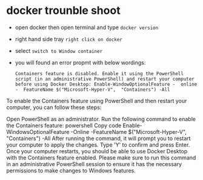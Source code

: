 # docker trounble shoot

* open docker then open terminal and type `docker version`
* right hand side tray `right click on docker`
* select `switch to Window container `
* you will found an error propmt with below wordings:
  
  `Containers feature is disabled. Enable it using the PowerShell script (in an administrative PowerShell)
   and restart your computer before using Docker Desktop:
   Enable-WindowOptionalFeature -  online -  FeatureName $("Microsoft-Hyper-V",  "Containers") -All`

To enable the Containers feature using PowerShell and then restart your computer, you can follow these steps:

Open PowerShell as an administrator.
Run the following command to enable the Containers feature:
powershell
Copy code
Enable-WindowsOptionalFeature -Online -FeatureName $("Microsoft-Hyper-V", "Containers") -All
After running the command, it will prompt you to restart your computer to apply the changes. Type 'Y' to confirm and press Enter.
Once your computer restarts, you should be able to use Docker Desktop with the Containers feature enabled.
Please make sure to run this command in an administrative PowerShell session to ensure it has the necessary permissions to make changes to Windows features.
  
